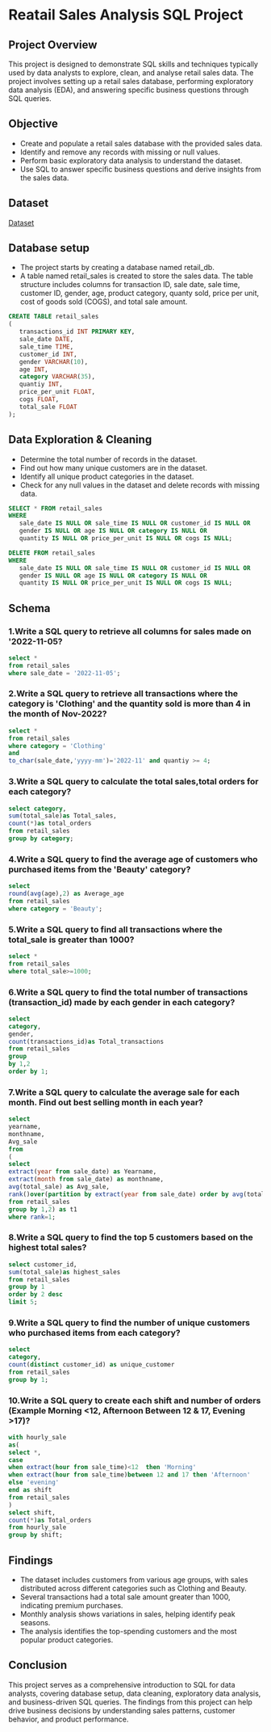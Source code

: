 # Reatail Sales Analysis SQL Project
## Project Overview
This project is designed to demonstrate SQL skills and techniques typically used by data analysts to explore, clean, and analyse retail sales data. The project involves setting up a retail sales database, performing exploratory data analysis (EDA), and answering specific business questions through SQL queries. 
## Objective
- Create and populate a retail sales database with the provided sales data.
- Identify and remove any records with missing or null values.
- Perform basic exploratory data analysis to understand the dataset.
- Use SQL to answer specific business questions and derive insights from the sales data.
## Dataset
<a href="https://github.com/mamatha203/Financial-Loan-SQL-Project/blob/main/financial_loan.csv">Dataset</a>
## Database setup
- The project starts by creating a database named retail_db.
- A table named retail_sales is created to store the sales data. The table structure includes columns for transaction ID, sale date, sale time, customer ID, gender, age, product category, quanty sold, price per unit, cost of goods sold (COGS), and total sale amount.
 ```sql
 CREATE TABLE retail_sales
 (
    transactions_id INT PRIMARY KEY,
    sale_date DATE,	
    sale_time TIME,
    customer_id INT,	
    gender VARCHAR(10),
    age INT,
    category VARCHAR(35),
    quantiy INT,
    price_per_unit FLOAT,	
    cogs FLOAT,
    total_sale FLOAT
 );
```
## Data Exploration & Cleaning
- Determine the total number of records in the dataset.
- Find out how many unique customers are in the dataset.
- Identify all unique product categories in the dataset.
- Check for any null values in the dataset and delete records with missing data.
 ```sql
SELECT * FROM retail_sales
WHERE 
    sale_date IS NULL OR sale_time IS NULL OR customer_id IS NULL OR 
    gender IS NULL OR age IS NULL OR category IS NULL OR 
    quantity IS NULL OR price_per_unit IS NULL OR cogs IS NULL;

DELETE FROM retail_sales
WHERE 
    sale_date IS NULL OR sale_time IS NULL OR customer_id IS NULL OR 
    gender IS NULL OR age IS NULL OR category IS NULL OR 
    quantity IS NULL OR price_per_unit IS NULL OR cogs IS NULL;
```
## Schema
### 1.Write a SQL query to retrieve all columns for sales made on '2022-11-05?
```sql
select * 
from retail_sales 
where sale_date = '2022-11-05';
```
### 2.Write a SQL query to retrieve all transactions where the category is 'Clothing' and the quantity sold is more than 4 in the month of Nov-2022?
```sql
select * 
from retail_sales
where category = 'Clothing' 
and 
to_char(sale_date,'yyyy-mm')='2022-11' and quantiy >= 4;
```
### 3.Write a SQL query to calculate the total sales,total orders for each category?
```sql
select category,
sum(total_sale)as Total_sales,
count(*)as total_orders
from retail_sales
group by category;
```
### 4.Write a SQL query to find the average age of customers who purchased items from the 'Beauty' category?
```sql
select 
round(avg(age),2) as Average_age 
from retail_sales
where category = 'Beauty';
```
### 5.Write a SQL query to find all transactions where the total_sale is greater than 1000?
```sql
select * 
from retail_sales
where total_sale>=1000;
```
### 6.Write a SQL query to find the total number of transactions (transaction_id) made by each gender in each category?
```sql
select 
category,
gender,
count(transactions_id)as Total_transactions
from retail_sales
group 
by 1,2
order by 1;
```
### 7.Write a SQL query to calculate the average sale for each month. Find out best selling month in each year?
```sql
select 
yearname,
monthname,
Avg_sale
from
(
select
extract(year from sale_date) as Yearname,
extract(month from sale_date) as monthname,
avg(total_sale) as Avg_sale,
rank()over(partition by extract(year from sale_date) order by avg(total_sale) desc)as rank
from retail_sales
group by 1,2) as t1
where rank=1;
```
### 8.Write a SQL query to find the top 5 customers based on the highest total sales?
```sql
select customer_id,
sum(total_sale)as highest_sales
from retail_sales
group by 1
order by 2 desc
limit 5;
```
### 9.Write a SQL query to find the number of unique customers who purchased items from each category?
```sql
select 
category,
count(distinct customer_id) as unique_customer
from retail_sales
group by 1;
```
### 10.Write a SQL query to create each shift and number of orders (Example Morning <12, Afternoon Between 12 & 17, Evening >17)?
```sql
with hourly_sale
as(
select *,
case
when extract(hour from sale_time)<12  then 'Morning'
when extract(hour from sale_time)between 12 and 17 then 'Afternoon'
else 'evening'
end as shift
from retail_sales
)
select shift,
count(*)as Total_orders 
from hourly_sale 
group by shift;
```
## Findings
- The dataset includes customers from various age groups, with sales distributed across different categories such as Clothing and Beauty.
- Several transactions had a total sale amount greater than 1000, indicating premium purchases.
- Monthly analysis shows variations in sales, helping identify peak seasons.
- The analysis identifies the top-spending customers and the most popular product categories.
## Conclusion
This project serves as a comprehensive introduction to SQL for data analysts, covering database setup, data cleaning, exploratory data analysis, and business-driven SQL queries. The findings from this project can help drive business decisions by understanding sales patterns, customer behavior, and product performance.





